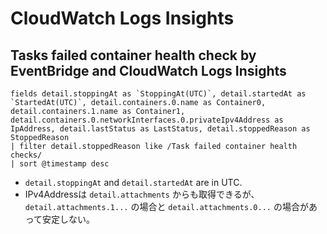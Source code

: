 # CloudWatch Logs Insights

## Tasks failed container health check by EventBridge and CloudWatch Logs Insights

```
fields detail.stoppingAt as `StoppingAt(UTC)`, detail.startedAt as `StartedAt(UTC)`, detail.containers.0.name as Container0, detail.containers.1.name as Container1, detail.containers.0.networkInterfaces.0.privateIpv4Address as IpAddress, detail.lastStatus as LastStatus, detail.stoppedReason as StoppedReason
| filter detail.stoppedReason like /Task failed container health checks/
| sort @timestamp desc
```

- `detail.stoppingAt` and  `detail.startedAt` are in UTC.
- IPv4Addressは `detail.attachments` からも取得できるが、 `detail.attachments.1...` の場合と `detail.attachments.0...` の場合があって安定しない。
